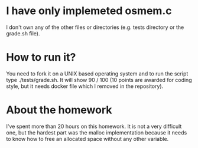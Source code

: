# I have only implemeted osmem.c

I don't own any of the other files or directories (e.g. tests directory or the grade.sh file).

# How to run it?

You need to fork it on a UNIX based operating system and to run the script type ./tests/grade.sh. It will show 90 / 100 (10 points are awarded for coding style, but it needs docker file which I removed in the repository).

# About the homework

I've spent more than 20 hours on this homework. It is not a very difficult one, but the hardest part was the malloc implementation because it needs to know how to free an allocated space without any other variable.
